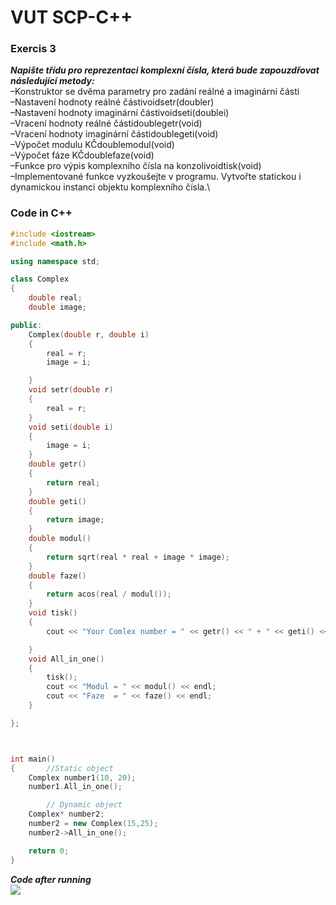 # VUT SCP-C++
### Exercis 3

***Napište třídu pro reprezentaci komplexní čísla, která bude zapouzdřovat následující metody:***\
–Konstruktor se dvěma parametry pro zadání reálné a imaginární části\
–Nastavení hodnoty reálné částivoidsetr(doubler)\
–Nastavení hodnoty imaginární částivoidseti(doublei)\
–Vracení hodnoty reálné částidoublegetr(void)\
–Vracení hodnoty imaginární částidoublegeti(void)\
–Výpočet modulu KČdoublemodul(void)\
–Výpočet fáze KČdoublefaze(void)\
–Funkce pro výpis komplexního čísla na konzolivoidtisk(void)\
–Implementované funkce vyzkoušejte v programu. Vytvořte statickou i dynamickou instanci objektu komplexního čísla.\

### Code in C++
```C++
#include <iostream>
#include <math.h>

using namespace std;

class Complex
{
	double real;
	double image;

public:
	Complex(double r, double i)
	{
		real = r;
		image = i;

	}
	void setr(double r)
	{
		real = r;
	}
	void seti(double i)
	{
		image = i;
	}
	double getr()
	{
		return real;
	}
	double geti()
	{
		return image;
	}
	double modul()
	{
		return sqrt(real * real + image * image);
	}
	double faze()
	{
		return acos(real / modul());
	}
	void tisk()
	{
		cout << "Your Comlex number = " << getr() << " + " << geti() << "i" << endl;

	}
	void All_in_one()
	{
		tisk();
		cout << "Modul = " << modul() << endl;
		cout << "Faze  = " << faze() << endl;
	}

};



int main()
{		//Static object 
	Complex number1(10, 20);
	number1.All_in_one();

		// Dynamic object
	Complex* number2;
	number2 = new Complex(15,25);
	number2->All_in_one();

	return 0;
}
```
***Code after running*** \
![](https://github.com/TarikVUT/SCP-C-/blob/main/Exercises/cv3/images/image%201.PNG) 
